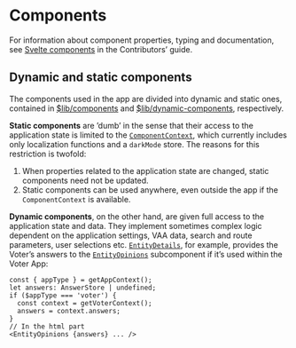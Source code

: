 # Components

For information about component properties, typing and documentation, see [Svelte components](../contributing/style-guides.md#svelte-components) in the Contributors’ guide.

## Dynamic and static components

The components used in the app are divided into dynamic and static ones, contained in [\$lib/components](../../frontend/src/lib/components) and [\$lib/dynamic-components](../../frontend/src/lib/dynamic-components), respectively.

**Static components** are ’dumb’ in the sense that their access to the application state is limited to the [`ComponentContext`](../../frontend/src/lib/contexts/component/componentContext.type.ts), which currently includes only localization functions and a `darkMode` store. The reasons for this restriction is twofold:

1. When properties related to the application state are changed, static components need not be updated.
2. Static components can be used anywhere, even outside the app if the `ComponentContext` is available.

**Dynamic components**, on the other hand, are given full access to the application state and data. They implement sometimes complex logic dependent on the application settings, VAA data, search and route parameters, user selections etc. [`EntityDetails`](../../frontend/src/lib/dynamic-components/entityDetails/EntityDetails.svelte), for example, provides the Voter’s answers to the [`EntityOpinions`](../../frontend/src/lib/dynamic-components/entityDetails/EntityOpinions.svelte) subcomponent if it’s used within the Voter App:

```tsx
const { appType } = getAppContext();
let answers: AnswerStore | undefined;
if ($appType === 'voter') {
  const context = getVoterContext();
  answers = context.answers;
}
// In the html part
<EntityOpinions {answers} ... />
```
